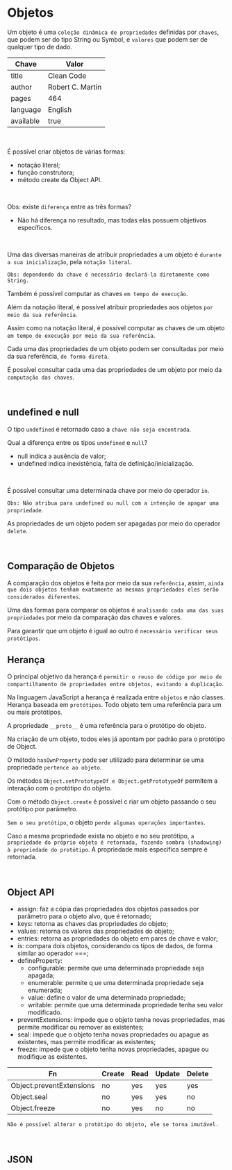 # Objetos

Um objeto é uma `coleção dinâmica de propriedades` definidas por `chaves`, que podem ser do tipo String ou Symbol, e `valores` que podem ser de qualquer tipo de dado.

| Chave     | Valor            |
| --------- | ---------------- |
| title     | Clean Code       |
| author    | Robert C. Martin |
| pages     | 464              |
| language  | English          |
| available | true             |

<br>

É possível criar objetos de várias formas:

- notação literal;
- função construtora;
- método create da Object API.

<br>

Obs: existe `diferença` entre as três formas?

- Não há diferença no resultado, mas todas elas possuem objetivos específicos.

<br>

Uma das diversas maneiras de atribuir propriedades a um objeto é `durante a sua inicialização`, pela `notação literal`.

`Obs: dependendo da chave é necessário declará-la diretamente como String.`

Também é possível computar as chaves `em tempo de execução`.

Além da notação literal, é possível atribuir propriedades aos objetos `por meio da sua referência`.

Assim como na notação literal, é possível computar as chaves de um objeto `em tempo de execução por meio da sua referência`.

Cada uma das propriedades de um objeto podem ser consultadas por meio da sua referência, `de forma direta`.

É possível consultar cada uma das propriedades de um objeto por meio da `computação das chaves`.

<br>

## undefined e null

O tipo `undefined` é retornado caso a `chave não seja encontrada`.

Qual a diferença entre os tipos `undefined` e `null`?

- null indica a ausência de valor;
- undefined indica inexistência, falta de definição/inicialização.

<br>

É possível consultar uma determinada chave por meio do operador `in`.

`Obs: Não atribua para undefined ou null com a intenção de apagar uma propriedade`.

As propriedades de um objeto podem ser apagadas por meio do operador `delete`.

<br>

## Comparação de Objetos

A comparação dos objetos é feita por meio da sua `referência`, assim, `ainda que dois objetos tenham exatamente as mesmas propriedades eles serão considerados diferentes`.

Uma das formas para comparar os objetos é `analisando cada uma das suas propriedades` por meio da comparação das chaves e valores.

Para garantir que um objeto é igual ao outro é `necessário verificar seus protótipos`.

## Herança

O principal objetivo da herança é `permitir o reuso de código por meio de compartilhamento de propriedades entre objetos, evitando a duplicação`.

Na linguagem JavaScript a herança é realizada entre `objetos` e não classes. Herança baseada em `protótipos`. Todo objeto tem uma referência para um ou mais protótipos.

A propriedade `__proto__` é uma referência para o protótipo do objeto.

Na criação de um objeto, todos eles já apontam por padrão para o protótipo de Object.

O método `hasOwnProperty` pode ser utilizado para determinar se uma propriedade `pertence ao objeto`.

Os métodos `Object.setPrototypeOf e Object.getPrototypeOf` permitem a interação com o protótipo do objeto.

Com o método `Object.create` é possível c riar um objeto passando o seu protótipo por parâmetro.

`Sem o seu protótipo`, o objeto `perde algumas operações importantes`.

Caso a mesma propriedade exista no objeto e no seu protótipo, `a propriedade do próprio objeto é retornada, fazendo sombra (shadowing) à propriedade do protótipo`. A propriedade mais específica sempre é retornada.

<br>

## Object API

- assign: faz a cópia das propriedades dos objetos passados por parâmetro para o objeto alvo, que é retornado;
- keys: retorna as chaves das propriedades do objeto;
- values: retorna os valores das propriedades do objeto;
- entries: retorna as propriedades do objeto em pares de chave e valor;
- is: compara dois objetos, considerando os tipos de dados, de forma similar ao operador ===;
- defineProperty:
  - configurable: permite que uma determinada propriedade seja apagada;
  - enumerable: permite q ue uma determinada propriedade seja enumerada;
  - value: define o valor de uma determinada propriedade;
  - writable: permite que uma determinada propriedade tenha seu valor modificado.
- preventExtensions: impede que o objeto tenha novas propriedades, mas permite modificar ou remover as existentes;
- seal: impede que o objeto tenha novas propriedades ou apague as existentes, mas permite modificar as existentes;
- freeze: impede que o objeto tenha novas propriedades, apague ou modifique as existentes.

| Fn                       | Create | Read | Update | Delete |
| ------------------------ | ------ | ---- | ------ | ------ |
| Object.preventExtensions | no     | yes  | yes    | yes    |
| Object.seal              | no     | yes  | yes    | no     |
| Object.freeze            | no     | yes  | no     | no     |

`Não é possível alterar o protótipo do objeto, ele se torna imutável.`

<br>

## JSON
